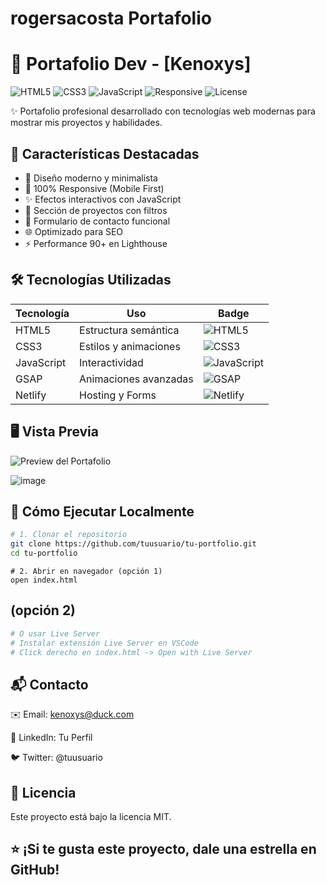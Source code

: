 # rogersacosta Portafolio
# 🚀 Portafolio Dev - [Kenoxys]  

![HTML5](https://img.shields.io/badge/HTML5-E34F26?logo=html5&logoColor=white)
![CSS3](https://img.shields.io/badge/CSS3-1572B6?logo=css3&logoColor=white)
![JavaScript](https://img.shields.io/badge/JavaScript-F7DF1E?logo=javascript&logoColor=black)
![Responsive](https://img.shields.io/badge/Responsive-Yes-brightgreen)
![License](https://img.shields.io/badge/License-MIT-blue)

✨ Portafolio profesional desarrollado con tecnologías web modernas para mostrar mis proyectos y habilidades.

## 🌟 Características Destacadas
- 🎨 Diseño moderno y minimalista
- 📱 100% Responsive (Mobile First)
- ✨ Efectos interactivos con JavaScript
- 📂 Sección de proyectos con filtros
- 📧 Formulario de contacto funcional
- 🌐 Optimizado para SEO
- ⚡ Performance 90+ en Lighthouse

## 🛠️ Tecnologías Utilizadas
| Tecnología | Uso | Badge |
|------------|-----|-------|
| HTML5 | Estructura semántica | ![HTML5](https://img.shields.io/badge/HTML5-E34F26?logo=html5&logoColor=white) |
| CSS3 | Estilos y animaciones | ![CSS3](https://img.shields.io/badge/CSS3-1572B6?logo=css3&logoColor=white) |
| JavaScript | Interactividad | ![JavaScript](https://img.shields.io/badge/JavaScript-F7DF1E?logo=javascript&logoColor=black) |
| GSAP | Animaciones avanzadas | ![GSAP](https://img.shields.io/badge/GSAP-88CE02?logo=greensock&logoColor=white) |
| Netlify | Hosting y Forms | ![Netlify](https://img.shields.io/badge/Netlify-00C7B7?logo=netlify&logoColor=white) |

## 🖥️ Vista Previa
![Preview del Portafolio](https://kenoxys.github.io/rogersacosta/)  

![image](https://github.com/user-attachments/assets/acf775b7-f635-4f46-8d83-f77f09bc5b78)


## 🚀 Cómo Ejecutar Localmente
```bash
# 1. Clonar el repositorio
git clone https://github.com/tuusuario/tu-portfolio.git
cd tu-portfolio
```
```
# 2. Abrir en navegador (opción 1)
open index.html
```
## (opción 2)
```bash
# O usar Live Server 
# Instalar extensión Live Server en VSCode
# Click derecho en index.html -> Open with Live Server
```

## 📬 Contacto
✉️ Email: kenoxys@duck.com

💼 LinkedIn: Tu Perfil

🐦 Twitter: @tuusuario

## 📜 Licencia
Este proyecto está bajo la licencia MIT.

## ⭐ ¡Si te gusta este proyecto, dale una estrella en GitHub!
